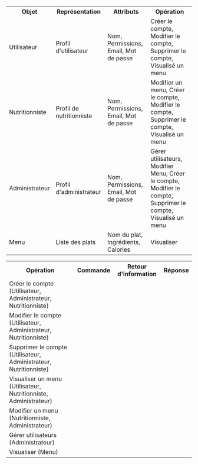 <table>
  <tr>
    <th>Objet</th>
    <th>Représentation</th>
    <th>Attributs</th>
    <th>Opération</th>
  </tr>
  
  <tr>
    <td>Utilisateur</td>
    <td>Profil d'utilisateur</td>
    <td>Nom, Permissions, Email, Mot de passe</td>
    <td>Créer le compte, Modifier le compte, Supprimer le compte, Visualisé un menu</td>
  </tr>
  
  <tr>
    <td>Nutritionniste</td>
    <td>Profil de nutritionniste</td>
    <td>Nom, Permissions, Email, Mot de passe</td>
    <td>Modifier un menu, Créer le compte, Modifier le compte, Supprimer le compte, Visualisé un menu</td>
  </tr>
  
  <tr>
    <td>Administrateur</td>
    <td>Profil d'administrateur</td>
    <td>Nom, Permissions, Email, Mot de passe</td>
    <td>Gérer utilisateurs, Modifier Menu, Créer le compte, Modifier le compte, Supprimer le compte, Visualisé un menu</td>
  </tr>
  
  <tr>
    <td>Menu</td>
    <td>Liste des plats</td>
    <td>Nom du plat, Ingrédients, Calories</td>
    <td>Visualiser</td>
  </tr>
</table>



<table>
  <tr>
    <th>Opération</th>
    <th>Commande</th>
    <th>Retour d'information</th>
    <th>Réponse</th>
  </tr>

  <tr>
    <td>Créer le compte (Utilisateur, Administrateur, Nutritionniste)</td>
    <td></td>
    <td></td>
    <td></td>
  </tr>
  
  <tr>
    <td>Modifier le compte (Utilisateur, Administrateur, Nutritionniste)</td>
    <td></td>
    <td></td>
    <td></td>
  </tr>

  <tr>
    <td>Supprimer le compte (Utilisateur, Administrateur, Nutritionniste)</td>
    <td></td>
    <td></td>
    <td></td>
  </tr>

  <tr>
    <td>Visualiser un menu (Utilisateur, Nutritionniste, Administrateur)</td>
    <td></td>
    <td></td>
    <td></td>
  </tr>
  
  <tr>
    <td>Modifier un menu (Nutritionniste, Administrateur)</td>
    <td></td>
    <td></td>
    <td></td>
  </tr>

  <tr>
    <td>Gérer utilisateurs (Administrateur)</td>
    <td></td>
    <td></td>
    <td></td>
  </tr>
  
  <tr>
    <td>Visualiser (Menu)</td>
    <td></td>
    <td></td>
    <td></td>
  </tr>

</table>
